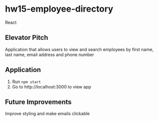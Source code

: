# hw15-employee-directory
React

## Elevator Pitch
Application that allows users to view and search employees by first name, last name, email address and phone number

## Application

1. Run `npm start`
2. Go to http://localhost:3000 to view app

## Future Improvements
Improve styling and make emails clickable


